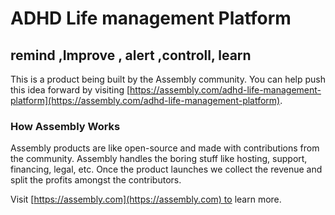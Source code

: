 # ADHD Life management Platform

## remind ,Improve , alert ,controll, learn

This is a product being built by the Assembly community. You can help push this idea forward by visiting [https://assembly.com/adhd-life-management-platform](https://assembly.com/adhd-life-management-platform).

### How Assembly Works

Assembly products are like open-source and made with contributions from the community. Assembly handles the boring stuff like hosting, support, financing, legal, etc. Once the product launches we collect the revenue and split the profits amongst the contributors.

Visit [https://assembly.com](https://assembly.com) to learn more.
